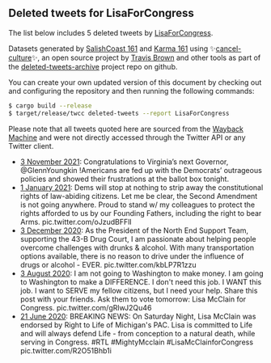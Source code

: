 ## Deleted tweets for LisaForCongress

The list below includes 5 deleted tweets by
[LisaForCongress](https://twitter.com/LisaForCongress).



Datasets generated by [SalishCoast 161](https://twitter.com/SalishCoastA) and [Karma 161](https://twitter.com/KarmaOneSixOne)
using ✨[cancel-culture](https://github.com/travisbrown/cancel-culture)✨, an open source project by [Travis Brown](https://twitter.com/travisbrown) 
and other tools as part of the [deleted-tweets-archive](https://github.com/salcoast/deleted-tweets-archive/) project repo on github.

You can create your own updated version of this document by checking out and configuring the
repository and then running the following commands:

```bash
$ cargo build --release
$ target/release/twcc deleted-tweets --report LisaForCongress
```

Please note that all tweets quoted here are sourced from the
[Wayback Machine](https://web.archive.org) and were not directly accessed through the Twitter API or
any Twitter client.

* [ 3 November 2021](https://web.archive.org/web/20211103010153/https://twitter.com/LisaForCongress/status/1455701704859660293): Congratulations to Virginia’s next Governor,  @GlennYoungkin !Americans are fed up with the Democrats’ outrageous policies and showed their frustrations at the ballot box tonight.
* [ 1 January 2021](https://web.archive.org/web/20210101180020/https://twitter.com/LisaForCongress/status/1345066979984597001): Dems will stop at nothing to strip away the constitutional rights of law-abiding citizens. Let me be clear, the Second Amendment is not going anywhere. Proud to stand w/ my colleagues to protect the rights afforded to us by our Founding Fathers, including the right to bear Arms. pic.twitter.com/oJzudBFFlI
* [ 3 December 2020](https://web.archive.org/web/20201203170635/https://twitter.com/LisaForCongress/status/1334542169567322112): As the President of the North End Support Team, supporting the 43-B Drug Court, I am passionate about helping people overcome challenges with drunks & alcohol. With many transportation options available, there is no reason to drive under the influence of drugs or alcohol - EVER. pic.twitter.com/kbLP7R1zzu
* [ 3 August 2020](https://web.archive.org/web/20200803200144/https://twitter.com/LisaForCongress/status/1290377117734232064): I am not going to Washington to make money. I am going to Washington to make a DIFFERENCE.  I don't need this job. I WANT this job. I want to SERVE my fellow citizens, but I need your help. Share this post with your friends. Ask them to vote tomorrow: Lisa McClain for Congress. pic.twitter.com/gRlwJ2Qu46
* [21 June 2020](https://web.archive.org/web/20200621023435/https://twitter.com/LisaForCongress/status/1274530502477783044): BREAKING NEWS: On Saturday Night, Lisa McClain was endorsed by  Right to Life of Michigan's PAC. Lisa is committed to Life and will always defend Life - from conception to a natural death, while serving in Congress.  #RTL   #MightyMcclain   #LisaMcClainforCongress  pic.twitter.com/R2O51Bhb1i
